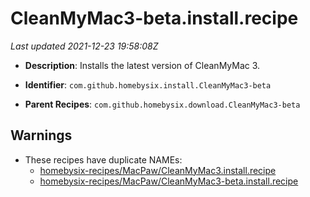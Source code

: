 # CleanMyMac3-beta.install.recipe

_Last updated 2021-12-23 19:58:08Z_

- **Description**: Installs the latest version of CleanMyMac 3.

- **Identifier**: `com.github.homebysix.install.CleanMyMac3-beta`

- **Parent Recipes**: `com.github.homebysix.download.CleanMyMac3-beta`

## Warnings

- These recipes have duplicate NAMEs:
    - [homebysix-recipes/MacPaw/CleanMyMac3.install.recipe](/autopkg-dupe-tracker/homebysix-recipes/MacPaw/CleanMyMac3.install.recipe)
    - [homebysix-recipes/MacPaw/CleanMyMac3-beta.install.recipe](/autopkg-dupe-tracker/homebysix-recipes/MacPaw/CleanMyMac3-beta.install.recipe)